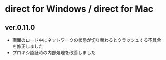 # direct for Windows / direct for Mac

## ver.0.11.0

- 画面のロード中にネットワークの状態が切り替わるとクラッシュする不具合を修正しました
- プロキシ認証時の内部処理を改善しました